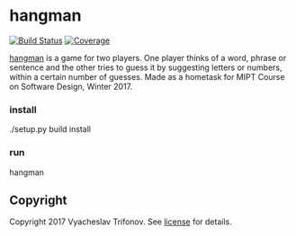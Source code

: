 # hangman

[![Build Status][travis-badge]][travis-url]
[![Coverage][coverage-image]][coverage-url]

[hangman] is a game for two players. One player thinks of a word, phrase or sentence and the other tries to guess it by suggesting letters or numbers, within a certain number of guesses. Made as a hometask for
MIPT Course on Software Design, Winter 2017.

### install
./setup.py build install

### run
hangman

## Copyright

Copyright 2017 Vyacheslav Trifonov. See [license] for details.

[license]: LICENSE.txt
[travis-url]: https://travis-ci.org/TrifonovSlavON/hangman
[travis-badge]: https://travis-ci.org/TrifonovSlavON/hangman.svg?branch=master
[coverage-image]: https://codecov.io/gh/TrifonovSlavON/hangman/branch/master/graph/badge.svg
[coverage-url]: https://codecov.io/gh/TrifonovSlavON/hangman
[hangman]: https://en.wikipedia.org/wiki/Hangman_(game)